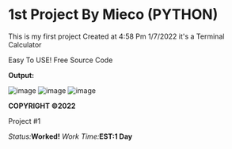 # 1st Project By Mieco (PYTHON)
This is my first project Created at 4:58 Pm 1/7/2022 it's a Terminal Calculator

Easy To USE!
Free Source Code

**Output:**

![image](https://user-images.githubusercontent.com/42195905/148726708-282706b9-16dc-4425-be93-03e9dfcf5cf3.png)
![image](https://user-images.githubusercontent.com/42195905/148726730-63cc289c-eda6-4516-8c5b-9228e5c9d777.png)
![image](https://user-images.githubusercontent.com/42195905/148726753-895ab4cf-731d-4d3c-8abf-b4fc1dfbb19d.png)


**COPYRIGHT ©2022**

Project #1

_Status:_**Worked!**
_Work Time:_**EST:1 Day**
